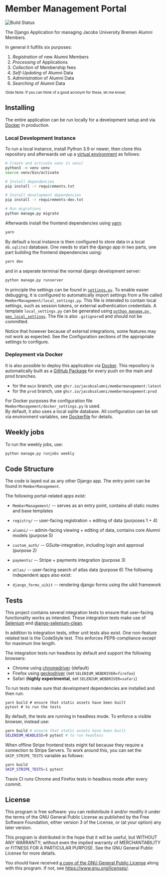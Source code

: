 # Member Management Portal

![Build Status](https://github.com/JacobsAlumni/MemberManagement/workflows/CI/badge.svg)

The Django Application for managing Jacobs University Bremen Alumni Members. 

In general it fulfills six purposes: 

1. *Registration* of new Alumni Members
2. *Processing* of Applications
3. *Collection* of Membership fees
4. *Self-Updating* of Alumni Data
5. *Administration* of Alumni Data
6. *Searching* of Alumni Data

<small>(Side Note: If you can think of a good acronym for these, let me know)</small>

## Installing

The entire application can be run locally for a development setup and via [Docker](https://www.docker.com/) in production. 

### Local Development Instance

To run a local instance, install Python 3.9 or newer, then clone this repository and afterwards set up a [virtual environment](https://docs.python.org/3/library/venv.html) as follows:

```bash
# Create and activate venv in venv/ 
python3 -m venv venv
source venv/bin/activate

# Install dependencies
pip install -r requirements.txt

# Install development dependencies
pip install -r requirements-dev.txt

# Run migrations
python manage.py migrate
```

Afterwards install the frontend dependencies using [yarn](https://yarnpkg.com/):

```bash
yarn
```


By default a local instance is then configured to store data in a local `db.sqlite3` database. 
One needs to start the django app in two parts, one part building the frontend dependencies using:

```bash
yarn dev
```

and in a seperate terminal the normal django development server:

```bash
python manage.py runserver
```

In principle the settings can be found in [`settings.py`](MemberManagement/settings.py). 
To enable easier debugging, it is configured to automatically import settings from a file called `MemberManagement/local_settings.py`.
This file is intended to contain local settings, such as session tokens, or external authentication credentials. 
A template `local_settings.py` can be generated using [`python manage.py gen_local_settings`](MemberManagement/management/commands/gen_local_settings.py). 
The file is also `.gitignore`d and should not be committed. 

Notice that however because of external integrations, some features may not work as expected. 
See the Configuration sections of the appropriate settings to configure. 

### Deployment via Docker

It is also possible to deploy this application via [Docker](https://www.docker.com/). 
This repository is automatically built as a [GitHub Package](https://github.com/users/jacobsalumni/packages/container/package/membermanagement) for every push on the main and prod branches.
- for the `main` branch, use `ghcr.io/jacobsalumni/membermanagement:latest`
- for the `prod` branch, use `ghcr.io/jacobsalumni/membermanagement:prod`

For Docker purposes the configuration file `MemberManagement/docker_settings.py` is used.  
By default, it also uses a local sqlite database. 
All configuration can be set via environment variables, see [Dockerfile](Dockerfile) for details. 

## Weekly jobs

To run the weekly jobs, use:

```bash
python manage.py runjobs weekly
```

## Code Structure

The code is layed out as any other Django app.
The entry point can be found in `MemberManagement`. 

The following portal-related apps exist:

- `MemberManagement/` -- serves as an entry point, contains all static routes and base templates
- `registry/` -- user-facing registration + editing of data (purposes 1 + 4)
- `alumni/` -- admin-facing viewing + editing of data, contains core Alumni models (purpose 5)
- `custom_auth/` -- GSuite-integration, including login and approval (purpose 2)
- `payments/` -- Stripe + payments integration (purpose 3)
- `atlas/` -- user-facing search of atlas data (purpose 6)
The following independent apps also exist:

- `django_forms_uikit` -- rendering django forms using the uikit framework

## Tests

This project contains several integration tests to ensure that user-facing functionality works as intended. 
These integration tests make use of [Selenium](https://docs.seleniumhq.org) and [django-selenium-clean](https://github.com/aptiko/django-selenium-clean). 

In addition to integration tests, other unit tests also exist. 
One non-feature related test is the CodeStyle test. This enforces PEP8-compliance except for maximum line length.

The integration tests run headless by default and support the following browsers:
- Chrome using [chromedriver](https://sites.google.com/a/chromium.org/chromedriver/) (default)
- Firefox using [geckodriver](https://github.com/mozilla/geckodriver) (set `SELENIUM_WEBDRIVER=firefox`)
- Safari (__highly experimental__, set `SELENIUM_WEBDRIVER=safari`)

To run tests make sure that development dependencies are installed and then run:

```
yarn build # ensure that static assets have been built
pytest # to run the tests
```

By default, the tests are running in headless mode. 
To enforce a visible browser, instead use:

```bash
yarn build # ensure that static assets have been built
SELENIUM_HEADLESS=0 pytest # to run headless
```

When offline Stripe frontend tests might fail because they require a connection to Stripe Servers. 
To work around this, you can set the `SKIP_STRIPE_TESTS` variable as follows:

```bash
yarn build
SKIP_STRIPE_TESTS=1 pytest
```

Travis CI runs Chrome and Firefox tests in headless mode after every commit.  

## License

This program is free software: you can redistribute it and/or modify
it under the terms of the GNU General Public License as published by
the Free Software Foundation, either version 3 of the License, or
(at your option) any later version.

This program is distributed in the hope that it will be useful,
but WITHOUT ANY WARRANTY; without even the implied warranty of
MERCHANTABILITY or FITNESS FOR A PARTICULAR PURPOSE.  See the
GNU General Public License for more details.

You should have received [a copy of the GNU General Public License](./LICENSE)
along with this program.  If not, see <https://www.gnu.org/licenses/>.
